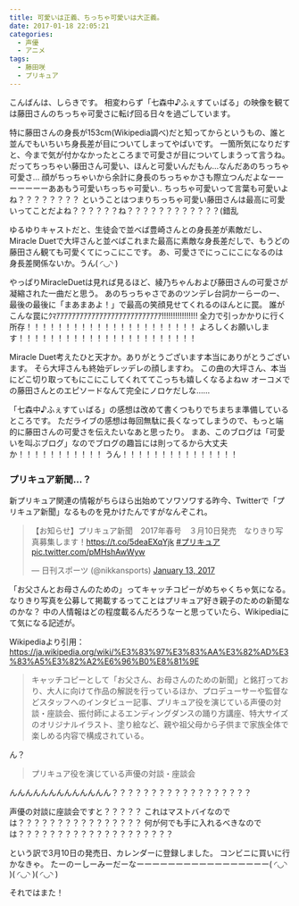 ```yaml
---
title: 可愛いは正義、ちっちゃ可愛いは大正義。
date: 2017-01-18 22:05:21
categories:
  - 声優
  - アニメ
tags:
  - 藤田咲
  - プリキュア
---
```

こんばんは、しらきです。
相変わらず「七森中♪ふぇすてぃばる」の映像を観ては藤田さんのちっちゃ可愛さに転げ回る日々を過ごしています。
<!-- more -->
特に藤田さんの身長が153cm(Wikipedia調べ)だと知ってからというもの、誰と並んでもいちいち身長差が目についてしまってやばいです。
一箇所気になりだすと、今まで気が付かなかったところまで可愛さが目についてしまうって言うね。
だってちっちゃい藤田さん可愛い、ほんと可愛いんだもん…なんだあのちっちゃ可愛さ…
顔がちっちゃいから余計に身長のちっちゃかさも際立つんだよなーーーーーーーああもう可愛いちっちゃ可愛い‥
ちっちゃ可愛いって言葉も可愛いよね？？？？？？？？
ということはつまりちっちゃ可愛い藤田さんは最高に可愛いってことだよね？？？？？？ね？？？？？？？？？？？？(錯乱

ゆるゆりキャストだと、生徒会で並べば豊崎さんとの身長差が素敵だし、Miracle Duetで大坪さんと並べばこれまた最高に素敵な身長差だしで、もうどの藤田さん観ても可愛くてにっこにこです。
あ、可愛さでにっこにこになるのは身長差関係ないか。うん( ◜◡◝ )

やっぱりMiracleDuetは見れば見るほど、綾乃ちゃんおよび藤田さんの可愛さが凝縮された一曲だと思う。
あのちっちゃさであのツンデレ台詞かーらーのー、最後の最後に「まあまあよ！」で最高の笑顔見せてくれるのほんとに罠。
誰がこんな罠にｸﾏｱｱｱｱｱｱｱｱｱｱｱｱｱｱｱｱｱｱｱｱｱｱｱｱｱｱｱ!!!!!!!!!!!!!!!!
全力で引っかかりに行く所存！！！！！！！！！！！！！！！！！！！！！！
よろしくお願いします！！！！！！！！！！！！！！！！！！！！！！！

Miracle Duet考えたひと天才か。ありがとうございます本当にありがとうございます。
そら大坪さんも終始デレッデレの顔しますわ。
この曲の大坪さん、本当にどこ切り取ってもにこにこしてくれててこっちも嬉しくなるよねｗ
オーコメでの藤田さんとのエピソードなんて完全にノロケだしな……

「七森中♪ふぇすてぃばる」の感想は改めて書くつもりでちまちま準備しているところです。
ただライブの感想は毎回無駄に長くなってしまうので、もっと端的に藤田さんの可愛さを伝えたいなあと思ったり。
まあ、このブログは「可愛いを叫ぶブログ」なのでブログの趣旨には則ってるから大丈夫か！！！！！！！！！！！
うん！！！！！！！！！！！！！！！

### プリキュア新聞…？

新プリキュア関連の情報がちらほら出始めてソワソワする昨今、Twitterで「プリキュア新聞」なるものを見かけたんですがなんぞこれ。

<blockquote class="twitter-tweet" data-partner="tweetdeck"><p lang="ja" dir="ltr">【お知らせ】プリキュア新聞　2017年春号　３月10日発売　なりきり写真募集します！<a href="https://t.co/5deaEXqYjk">https://t.co/5deaEXqYjk</a> <a href="https://twitter.com/hashtag/%E3%83%97%E3%83%AA%E3%82%AD%E3%83%A5%E3%82%A2?src=hash">#プリキュア</a> <a href="https://t.co/pMHshAwWyw">pic.twitter.com/pMHshAwWyw</a></p>&mdash; 日刊スポーツ (@nikkansports) <a href="https://twitter.com/nikkansports/status/819834955765194754">January 13, 2017</a></blockquote>
<script async src="//platform.twitter.com/widgets.js" charset="utf-8"></script>

「お父さんとお母さんのための」ってキャッチコピーがめちゃくちゃ気になる。
なりきり写真を公募して掲載するってことはプリキュア好き親子のための新聞なのかな？
中の人情報はどの程度載るんだろうなーと思っていたら、Wikipediaにて気になる記述が。

Wikipediaより引用：https://ja.wikipedia.org/wiki/%E3%83%97%E3%83%AA%E3%82%AD%E3%83%A5%E3%82%A2%E6%96%B0%E8%81%9E

>キャッチコピーとして「お父さん、お母さんのための新聞」と銘打っており、大人に向けて作品の解説を行っているほか、プロデューサーや監督などスタッフへのインタビュー記事、プリキュア役を演じている声優の対談・座談会、振付師によるエンディングダンスの踊り方講座、特大サイズのオリジナルイラスト、塗り絵など、親や祖父母から子供まで家族全体で楽しめる内容で構成されている。

ん？

> プリキュア役を演じている声優の対談・座談会

んんんんんんんんんんんんん？？？？？？？？？？？？？？？？？？

声優の対談に座談会ですと？？？？？
これはマストバイなのでは？？？？？？？？？？？？？？？？
何が何でも手に入れるべきなのでは？？？？？？？？？？？？？？？？？？？？

という訳で3月10日の発売日、カレンダーに登録しました。
コンビニに買いに行かなきゃ。
たーのーしーみーだーなーーーーーーーーーーーーーーーーー( ◜◡◝ )( ◜◡◝ )( ◜◡◝ )

それではまた！
